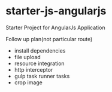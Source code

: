 # starter-js-angularjs
Starter Project for AngularJs Application

Follow up plan(not particular route)

* install dependencies
* file upload
* resource integration
* http interceptor
* gulp task runner tasks
* crop image

